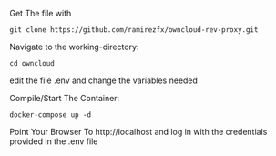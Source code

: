 Get The file with 

`git clone https://github.com/ramirezfx/owncloud-rev-proxy.git`


Navigate to the working-directory:


`cd owncloud`


edit the file .env and change the variables needed


Compile/Start The Container:


`docker-compose up -d`


Point Your Browser To http://localhost and log in with the credentials provided in the .env file
